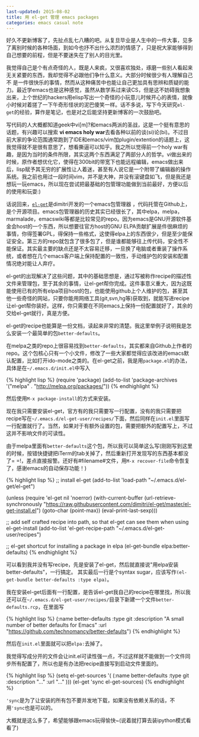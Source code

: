 ```yaml
---
last-updated: 2015-08-02
title: 用 el-get 管理 emacs packages
categories: emacs casual note
---
```

好久不更新博客了，先扯点乱七八糟的吧。从复旦毕业是人生中的一件大事，见多了离别时候的各种场面，到如今也抒不出什么浓烈的情感了，只是祝大家能够得到自己想要的前程，但是不要迷失在了别人的目光里。

我觉得自己是个有点奇怪的人，既是人来疯，又很喜欢独处，琢磨一些别人看起来无关紧要的东西，我却觉得不必跟他们争什么意义。大部分时候很少有人理解自己不 是一件很快乐的事情，然而从这种痛苦中也能让自己更加具有思辨和质疑的能力。最近学emacs也是这种感觉，虽然从数学系过来读CS，但是这不妨碍我想象出来，上个世纪的hackers用elisp写出一个奇怪的小玩意儿时候开心的表情，就像小时候对着搓了一下午奇形怪状的泥巴傻笑一样。话不多说，写下今天研究`el-get`的经验，算作是笔记，也是对之后能坚持更新博客的一次鼓励吧。

写代码的人大概都知道geek中vi[m]?和emacs两派的圣战，这是一个挺有意思的话题，有兴趣可以搜索
**vi emacs holy war**去看各种以前的谈(si)论(bi)。不过目前大家的争论范围通常跑到了IDE和emacs/vim加plugin/extention的话题上，这我觉得就不是很有意思了，想看撕逼可以知乎。我之所以觉得前一个holy war有趣，是因为当时的条件所限，其实这两个东西满足了两部分人的哲学。vi做出来的时候，原作者想优化它，使得在300bit的带宽下也能远程编辑，emacs做出来后，lisp赋予其无穷的扩展性让人着迷，甚至有人说它是一个附带了编辑器的操作系统。我之前也用过一段时间vim，并不是大神，并没有滚键盘如飞，但是我还是想玩一玩emacs，所以现在尝试把最基础的包管理功能做到当前最好，方便以后的使用和玩耍:)

话说回来，[`el-get`][el-get]是dimitri开发的一个emacs包管理器 ，代码托管在Github上，是个开源项目。emacs包管理器的历史其实已经很长了，其中elpa，melpa，marmalade，emacswiki等都是比较常见的repo。因为emacs是GNU开源软件基金会host的一个东西，所以想要往官方host的GNU ELPA贡献扩展是件很麻烦的事情，你得签署GPL，得保持一些格式，这使得elpa上的东西很少，但是至少能保证安全。第三方的repo就包含了很多包了，但是谁都能够往上传代码，安全性不能保证。其实最主要的缺点还是不太容易迁移，一旦换了电脑或者重装了操作系统，或者想在几个emacs客户端上保持配置的一致性，手动维护包的安装和配置情况绝对能让人弃疗。

el-get的出现解决了这些问题，其中的基础思想是，通过写被称作recipe的描述性文件来管理包，至于其余的事情，让el-get帮你完成。这件事意义重大，因为这既能使用已有的所有elpa项目host的包，也能使用github上个人维护的包，甚至其他一些奇怪的网站，只要你能用网络工具(git,svn,hg等)获取到，就能写进recipe让el-get帮你装好。这样，你只需要在不同emacs上保持一份配置就好了，其余的交给el-get就行，真是方便。

el-get的recipe也能算是一份文档，读起来非常的清楚。我这里举例子说明我是怎么安装一个最简单的包`better-defaults`。

在melpa之类的repo上很容易找到`better-defaults`，其实都来自Github上作者的repo。这个包核心只有一个小文件，修改了一些大家都觉得应该改进的emacs默认配置，比如打开ido-mode之类的。在el-get之前，我是用`package.el`的办法，具体是在`~/.emacs.d/init.el`中写入

{% highlight lisp %}
(require 'package)
(add-to-list 'package-archives
             '("melpa" . "http://melpa.org/packages/"))
{% endhighlight %}

然后使用`M-x package-install`的方式来安装。

现在我只需要安装el-get，官方有的我只需要写一行配置，没有的我只需要把recipe写在`~/.emacs.d/el-get-user/recipes/`下面，然后同样在`init.el`里面写一行配置就行了。当然，如果对于有额外设置的包，需要把额外的配置写上，不过这并不影响文件的可读性。

由于melpa里面有`better-defaults`这个包，所以我可以简单这么写(刚刚写到这里的时候，按错快捷键把iTerm的tab关掉了，然后重新打开发现写的东西基本都没了= =!，差点直接报警。还好有#filename#文件，用`M-x recover-file`命令恢复了，感谢emacs的自动保存功能！)

{% highlight lisp %}
;; install el-get
(add-to-list 'load-path "~/.emacs.d/el-get/el-get")

(unless (require 'el-get nil 'noerror)
  (with-current-buffer
      (url-retrieve-synchronously
       "https://raw.githubusercontent.com/dimitri/el-get/master/el-get-install.el")
    (goto-char (point-max))
    (eval-print-last-sexp)))
    
;; add self crafted recipe into path, so that el-get can see them when using el-get-install
(add-to-list 'el-get-recipe-path "~/.emacs.d/el-get-user/recipes")

;; el-get shortcut for installing a package in elpa
(el-get-bundle elpa:better-defaults)
{% endhighlight %}

可以看到我并没有写recipe，先是安装了el-get，然后就直接说"用elpa安装better-defaults"，一行搞定。
其实最后一行是个syntax sugar，应该写作`(el-get-bundle better-defaults :type elpa)`。

我在安装el-get后面有一行配置，是告诉el-get我自己的recipe在哪里找，所以我还可以在`~/.emacs.d/el-get-user/recipes/`目录下新建一个文件`better-defaults.rcp`，在里面写

{% highlight lisp %}
(:name better-defaults
       :type git
       :description "A small number of better defaults for Emacs"
       :url "https://github.com/technomancy/better-defaults")
{% endhighlight %}

然后在`init.el`里面就可以把`elpa:`去掉了。

我觉得写成分开的文件会让init.el可读性强一点，不过这样就不能做到一个文件同步所有配置了，所以也是有办法把recipe直接写到启动文件里面的。

{% highlight lisp %}
(setq el-get-sources
      '(
        (:name better-defaults
               :type git
               :description "..."
               :url "..."
               )))
(el-get 'sync el-get-sources)
{% endhighlight %}

`'sync`是为了让安装的所有包不要并发地下载，如果没有依赖关系的话，不用`'sync`也是可以的。

大概就是这么多了，希望能够跟emacs玩得愉快~(说着就打算去装ipython模式看看了)

[el-get]: https://github.com/dimitri/el-get
